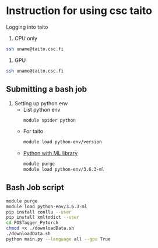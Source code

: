 # Instruction for using csc taito
Logging into taito
1. CPU only
```bash
ssh uname@taito.csc.fi
```
1. GPU
```bash
ssh uname@taito.csc.fi
```

## Submitting a bash job

1. Setting up python env
    * List python env
        ```bash
        module spider python
        ```
    * For taito
        ```bash
        module load python-env/version
        ```
    * [Python with ML library](https://research.csc.fi/-/mlpython)
        ```bash
        module purge
        module load python-env/3.6.3-ml
        ```

## Bash Job script
```Bash
module purge
module load python-env/3.6.3-ml
pip install conllu --user
pip install xmltodict --user
cd POSTagger_Pytorch
chmod +x ./downloadData.sh
./downloadData.sh
python main.py --language all --gpu True
```
